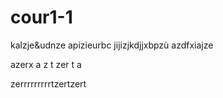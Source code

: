 # cour1-1
kalzje&udnze
apizieurbc
jijizjkdjjxbpzù
azdfxiajze


azerx
a
z
t
zer
t
a


zerrrrrrrrrtzertzert
